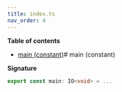 ```yaml
---
title: index.ts
nav_order: 4
---
```


**Table of contents**

- [main (constant)](#main-constant)# main (constant)

**Signature**

```ts
export const main: IO<void> = ...
```
